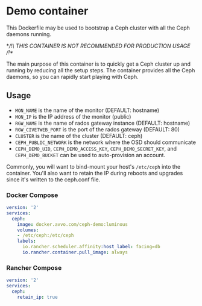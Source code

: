 # Demo container

This Dockerfile may be used to bootstrap a Ceph cluster with all the Ceph daemons running.

**/!\ THIS CONTAINER IS NOT RECOMMENDED FOR PRODUCTION USAGE /!\**

The main purpose of this container is to quickly get a Ceph cluster up and running by reducing all the setup steps. The container provides all the Ceph daemons, so you can rapidly start playing with Ceph.

## Usage

- `MON_NAME` is the name of the monitor (DEFAULT: hostname)
- `MON_IP` is the IP address of the monitor (public)
- `RGW_NAME` is the name of rados gateway instance (DEFAULT: hostname)
- `RGW_CIVETWEB_PORT` is the port of the rados gateway (DEFAULT: 80)
- `CLUSTER` is the name of the cluster (DEFAULT: ceph)
- `CEPH_PUBLIC_NETWORK` is the network where the OSD should communicate
- `CEPH_DEMO_UID`, `CEPH_DEMO_ACCESS_KEY`, `CEPH_DEMO_SECRET_KEY`, and `CEPH_DEMO_BUCKET` can be used to auto-provision an account.

Commonly, you will want to bind-mount your host's `/etc/ceph` into the container. You'll also want to retain the IP during reboots and upgrades since it's written to the ceph.conf file.

### Docker Compose
```YAML
version: '2'
services:
  ceph:
    image: docker.avvo.com/ceph-demo:luminous
    volumes:
    - /etc/ceph:/etc/ceph
    labels:
      io.rancher.scheduler.affinity:host_label: facing=db
      io.rancher.container.pull_image: always
```

### Rancher Compose
```YAML
version: '2'
services:
  ceph:
    retain_ip: true
```


